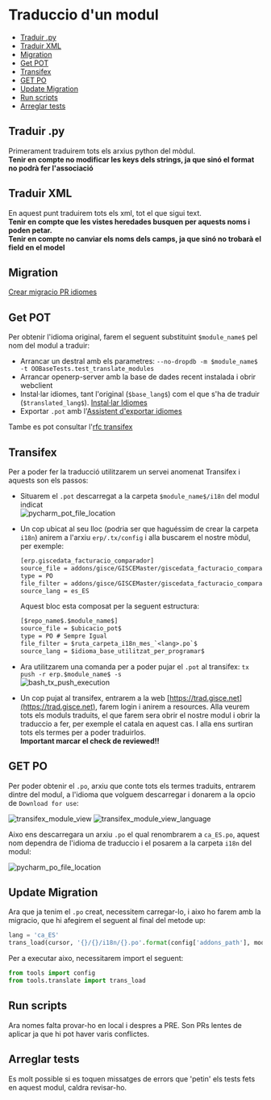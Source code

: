 # Traduccio d'un modul

- [Traduir .py](#traduir-py)
- [Traduir XML](#traduir-xml)
- [Migration](#migration)
- [Get POT](#get-pot)
- [Transifex](#transifex)
- [GET PO](#get-po)
- [Update Migration](#update-migration)
- [Run scripts](#run-scripts)
- [Arreglar tests](#arreglar-tests)

## Traduir .py

Primerament traduirem tots els arxius python del mòdul.\
**Tenir en compte no modificar les keys dels strings, ja que sinó el format no podrà fer l'associació**

## Traduir XML

En aquest punt traduirem tots els xml, tot el que sigui text.\
**Tenir en compte que les vistes heredades busquen per aquests noms i poden petar.**\
**Tenir en compte no canviar els noms dels camps, ja que sinó no trobarà el field en el model**

## Migration

[Crear migracio PR idiomes][Migracio]

## Get POT

Per obtenir l'idioma original, farem el seguent substituint `$module_name$` pel nom del modul a traduir:

- Arrancar un destral amb els parametres: `--no-dropdb -m $module_name$ -t OOBaseTests.test_translate_modules`
- Arrancar openerp-server amb la base de dades recent instalada i obrir webclient
- Instal·lar idiomes, tant l'original (`$base_lang$`) com el que s'ha de traduir (`$translated_lang$`). [Instal·lar Idiomes]
- Exportar `.pot` amb l'[Assistent d'exportar idiomes]

Tambe es pot consultar l'[rfc transifex]

## Transifex

Per a poder fer la traducció utilitzarem un servei anomenat Transifex i aquests son els passos:

- Situarem el `.pot` descarregat a la carpeta `$module_name$/i18n` del modul indicat\
    ![pycharm_pot_file_location]
- Un cop ubicat al seu lloc (podria ser que haguéssim de crear la carpeta `i18n`) anirem a l'arxiu `erp/.tx/config` i alla buscarem el nostre mòdul, per exemple:

    ```txt
    [erp.giscedata_facturacio_comparador]
    source_file = addons/gisce/GISCEMaster/giscedata_facturacio_comparador/i18n/giscedata_facturacio_comparador.pot
    type = PO
    file_filter = addons/gisce/GISCEMaster/giscedata_facturacio_comparador/i18n/<lang>.po
    source_lang = es_ES
    ```

    Aquest bloc esta composat per la seguent estructura:

    ```txt
    [$repo_name$.$module_name$]
    source_file = $ubicacio_pot$
    type = PO # Sempre Igual
    file_filter = $ruta_carpeta_i18n_mes_`<lang>.po`$
    source_lang = $idioma_base_utilitzat_per_programar$
    ```

- Ara utilitzarem una comanda per a poder pujar el `.pot` al transifex: `tx push -r erp.$module_name$ -s`\
    ![bash_tx_push_execution]
- Un cop pujat al transifex, entrarem a la web [https://trad.gisce.net](https://trad.gisce.net), farem login i anirem a resources. Alla veurem tots els moduls traduits, el que farem sera obrir el nostre modul i obrir la traduccio a fer, per exemple el catala en aquest cas. I alla ens surtiran tots els termes per a poder traduirlos.\
    **Important marcar el check de reviewed!!**

## GET PO

Per poder obtenir el `.po`, arxiu que conte tots els termes traduits, entrarem dintre del modul, a l'idioma que volguem descarregar i donarem a la opcio de `Download for use`:

![transifex_module_view]
![transifex_module_view_language]

Aixo ens descarregara un arxiu `.po` el qual renombrarem a `ca_ES.po`, aquest nom dependra de l'idioma de traduccio i el posarem a la carpeta `i18n` del modul:

![pycharm_po_file_location]

## Update Migration

Ara que ja tenim el `.po` creat, necessitem carregar-lo, i aixo ho farem amb la migracio, que hi afegirem el seguent al final del metode up:

```python
lang = 'ca_ES'
trans_load(cursor, '{}/{}/i18n/{}.po'.format(config['addons_path'], module_name, lang), lang)
```

Per a executar aixo, necessitarem import el seguent:

```python
from tools import config
from tools.translate import trans_load
```

## Run scripts

Ara nomes falta provar-ho en local i despres a PRE. Son PRs lentes de aplicar ja que hi pot haver varis conflictes.

## Arreglar tests

Es molt possible si es toquen missatges de errors que 'petin' els tests fets en aquest modul, caldra revisar-ho.

[Migracio]: /docs/gisce/migrations/language_migration#language-migration
[Instal·lar Idiomes]: /gisce/procediments/install_language
[Assistent d'exportar idiomes]: /gisce/procediments/export_language#us-en-cas-dexportacio-pot-per-a-transifex
[rfc transifex]: https://rfc.gisce.net/t/traducciones-procedimiento-para-traducir-un-modulo/392
[pycharm_pot_file_location]: /gisce/procediments/translate_module/pycharm_pot_file_location.png
[bash_tx_push_execution]: /gisce/procediments/translate_module/bash_tx_push_execution.png
[transifex_module_view]: /gisce/procediments/translate_module/transifex_module_view.png
[transifex_module_view_language]: /gisce/procediments/translate_module/transifex_module_view_language.png
[pycharm_po_file_location]: /gisce/procediments/translate_module/pycharm_po_file_location.png
